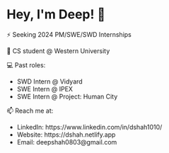 <h1>Hey, I'm Deep! 👋</h1>

⚡️ Seeking 2024 PM/SWE/SWD Internships

🔭 CS student @ Western University

💻 Past roles:
  <ul>
    <li>SWD Intern @ Vidyard</li>
    <li>SWE Intern @ IPEX</li>
   <li>SWE Intern @ Project: Human City</li>
  </ul>

📫 Reach me at:
  <ul>
   <li>LinkedIn: https://www.linkedin.com/in/dshah1010/</li>
   <li>Website: https://dshah.netlify.app</li>
   <li>Email: deepshah0803@gmail.com</li>
  </ul>
